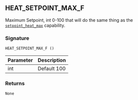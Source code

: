 ## HEAT\_SETPOINT\_MAX\_F

Maximum Setpoint, int 0-100 that will do the same thing as the [`setpoint_heat_max`][1] capability.


### Signature

`HEAT_SETPOINT_MAX_F ()`


| Parameter | Description |
| --- | --- |
| int | Default 100 |


### Returns

`None`

[1]:	https://snap-one.github.io/docs-driverworks-proxyprotocol/#thermostat-capabilities